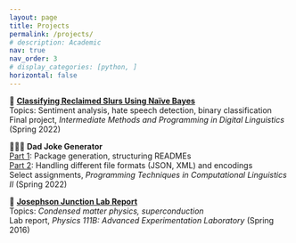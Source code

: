 ```yaml
---
layout: page
title: Projects
permalink: /projects/
# description: Academic
nav: true
nav_order: 3
# display_categories: [python, ]
horizontal: false
---
```


<!-- Classifying Reclaimed Slurs Using Naïve Bayes -->
<p>
&#128406; <strong><a href="https://gitlab.uzh.ch/alisonyong-ju.kim/classifying-reclaimed-slurs-in-automated-hate-speech-detection">Classifying Reclaimed Slurs Using Naïve Bayes</a></strong><br>
    Topics: Sentiment analysis, hate speech detection, binary classification<br>
    Final project, <em>Intermediate Methods and Programming in Digital Linguistics</em> (Spring 2022)
</p>


<!-- Dad Joke Generator -->
<p>
&#129318;&#127995;&#8205;&#9792;&#65039; <strong>Dad Joke Generator</strong><br>
    <a href="https://gitlab.uzh.ch/alisonyong-ju.kim/dad-joke-package-pcl2-ex03">Part 1</a>: Package generation, structuring READMEs<br>
    <a href="https://gitlab.uzh.ch/alisonyong-ju.kim/dad-joke-encodings-pcl2-ex04">Part 2</a>: Handling different file formats (JSON, XML) and encodings<br>
    Select assignments, <em>Programming Techniques in Computational Linguistics II</em> (Spring 2022)
</p>


<!-- Josephson Junction -->
<p>
&#128267; <strong><a href="https://alisonykim.github.io/assets/pdf/jos.pdf">Josephson Junction Lab Report</a></strong><br>
    Topics: <em>Condensed matter physics, superconduction</em><br>
    Lab report, <em>Physics 111B: Advanced Experimentation Laboratory</em> (Spring 2016)
</p>

<!-- pages/projects.md, to return to original format, pull from original repo: https://github.com/alshedivat/al-folio --> 